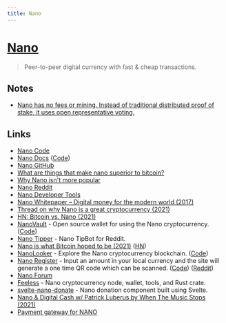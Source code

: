 ```yaml
---
title: Nano
---
```


# [Nano](https://nano.org/)

> Peer-to-peer digital currency with fast & cheap transactions.

## Notes

- [Nano has no fees or mining. Instead of traditional distributed proof of stake, it uses open representative voting.](https://news.ycombinator.com/item?id=25831562)

## Links

- [Nano Code](https://github.com/nanocurrency/nano-node)
- [Nano Docs](https://docs.nano.org/) ([Code](https://github.com/nanocurrency/nano-docs))
- [Nano GitHub](https://github.com/nanocurrency)
- [What are things that make nano superior to bitcoin?](https://www.reddit.com/r/nanocurrency/comments/kpbsin/what_are_things_that_make_nano_superior_to_bitcoin/)
- [Why Nano isn't more popular](https://www.reddit.com/r/nanocurrency/comments/btm4yk/how_the_hell_is_nano_not_a_top_10_cryptocurrency/ep000vh/)
- [Nano Reddit](https://www.reddit.com/r/nanocurrency/)
- [Nano Developer Tools](https://nano.org/en/tools)
- [Nano Whitepaper – Digital money for the modern world (2017)](https://docs.nano.org/whitepaper/english/)
- [Thread on why Nano is a great cryptocurrency (2021)](https://twitter.com/keyzersoze03/status/1353082563821260800)
- [HN: Bitcoin vs. Nano (2021)](https://news.ycombinator.com/item?id=25978219)
- [NanoVault](https://nanovault.io/) - Open source wallet for using the Nano cryptocurrency. ([Code](https://github.com/cronoh/nanovault))
- [Nano Tipper](https://github.com/danhitchcock/nano_tipper_z) - Nano TipBot for Reddit.
- [Nano is what Bitcoin hoped to be (2021)](https://magnuschatt.medium.com/nano-is-what-bitcoin-hoped-to-be-a84aecf46b74) ([HN](https://news.ycombinator.com/item?id=26202952))
- [NanoLooker](https://nanolooker.com/) - Explore the Nano cryptocurrency blockchain. ([Code](https://github.com/running-coder/nanolooker))
- [Nano Register](https://awesomepandapig.github.io/NanoRegister/) - Input an amount in your local currency and the site will generate a one time QR code which can be scanned. ([Code](https://github.com/awesomepandapig/NanoRegister)) ([Reddit](https://www.reddit.com/r/nanocurrency/comments/m1fuxl/introducing_nano_register/))
- [Nano Forum](https://forum.nano.org/latest)
- [Feeless](https://github.com/feeless/feeless) - Nano cryptocurrency node, wallet, tools, and Rust crate.
- [svelte-nano-donate](https://github.com/small-tech/svelte-nano-donate) - Nano donation component built using Svelte.
- [Nano & Digital Cash w/ Patrick Luberus by When The Music Stops (2021)](https://anchor.fm/when-the-music-stops/episodes/Nano--Digital-Cash-w-Patrick-Luberus-e15db6b)
- [Payment gateway for NANO](https://github.com/accept-nano/accept-nano)
